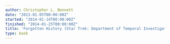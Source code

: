 ```yaml
---
author: Christopher L. Bennett
date: "2013-01-05T00:00:00Z"
started: "2014-01-14T00:00:00Z"
finished: "2014-01-25T00:00:00Z"
title: 'Forgotten History (Star Trek: Department of Temporal Investigations, #2)'
type: book
---
```


